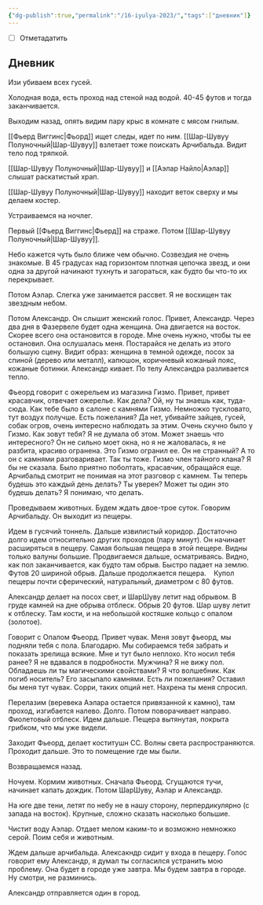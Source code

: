 ```yaml
---
{"dg-publish":true,"permalink":"/16-iyulya-2023/","tags":["дневник"]}
---
```


- [ ] Отметадатить
## Дневник

Изи убиваем всех гусей.

Холодная вода, есть проход над стеной над водой. 40-45 футов и тогда заканчивается.

Выходим назад, опять видим пару крыс в комнате с мясом гнилым.

[[Фьерд Виггинс\|Фьорд]] ищет следы, идет по ним. [[Шар-Шувуу Полуночный\|Шар-Шувуу]] взлетает тоже поискать Арчибальда. Видит тело под тряпкой.

[[Шар-Шувуу Полуночный\|Шар-Шувуу]] и [[Аэлар Найло\|Аэлар]] слышат раскатистый храп.

[[Шар-Шувуу Полуночный\|Шар-Шувуу]] находит веток сверху и мы делаем костер.

Устраиваемся на ночлег.

Первый [[Фьерд Виггинс\|Фьерд]] на страже. Потом [[Шар-Шувуу Полуночный\|Шар-Шувуу]].

Небо кажется чуть было ближе чем обычно. Созвездия не очень знакомые. В 45 градусах над горизонтом плотная цепочка звезд, и они одна за другой начинают тухнуть и загораться, как будто бы что-то их перекрывает.

Потом Аэлар. Слегка уже занимается рассвет. Я не восхищен так звездным небом.

Потом Александр. Он слышит женский голос. Привет, Александр. Через два дня в Фазервеле будет одна женщина. Она двигается на восток. Скорее всего она остановится в городе. Мне очень нужно, чтобы ты ее остановил. Она ослушалась меня. Постарайся не делать из этого большую сцену. Видит образ: женщина в темной одежде, посох за спиной (дерево или металл), капюшон, коричневый кожаный пояс, кожаные ботинки. Александр кивает. По телу Александра разливается тепло.

Фьеорд говорит с ожерельем из магазина Гизмо. Привет, привет красавчик, отвечает ожерелье. Как дела? Ой, ну ты знаешь как, туда-сюда. Как тебе было в салоне с камнями Гизмо. Немножко тускловато, тут воздух получше. Есть пожелания? Да нет, убивайте зайцев, гусей, собак огров, очень интересно наблюдать за этим. Очень скучно было у Гизмо. Как зовут тебя? Я не думала об этом. Может знаешь что интересного? Он не сильно моет окна, но я не жаловалась, я не разбита, красиво огранена. Это Гизмо огранил ее. Он не странный? А то он с камнями разговаривает. Так ты тоже. Гизмо член тайного клана? Я бы не сказала. Было приятно поболтать, красавчик, обращайся еще. Арчибальд смотрит не понимая на этот разговор с камнем. Ты теперь будешь это каждый день делать? Ты уверен? Может ты один это будешь делать? Я понимаю, что делать.

Проведываем животных. Будем ждать двое-трое суток. Говорим Арчибальду. Он выходит из пещеры.

Идем в гусячий тоннель. Дальше извилистый коридор. Достаточно долго идем относительно других проходов (пару минут). Он начинает расширяться в пещеру. Самая большая пещера в этой пещере. Видны только валуны большие. Продвигаемся дальше, осматриваясь. Видно, как пол заканчивается, как будто там обрыв. Быстро падает на землю. Футов 20 шириной обрыв. Дальше продолжается пещера.    Купол пещеры почти сферический, натуральный, диаметром с 80 футов.

Александр делает на посох свет, и ШарШуву летит над обрывом. В груде камней на дне обрыва отблеск. Обрыв 20 футов. Шар шуву летит к отблеску. Там кости, и на небольшой костяшке кольцо с опалом (золотое).

Говорит с Опалом Фьеорд. Привет чувак. Меня зовут фьеорд, мы подняли тебя с пола. Благодарю. Мы собираемся тебя забрать и показать зрелища всякие. Мне и тут было неплохо. Кто носил тебя ранее? Я не вдавался в подробности. Мужчина? Я не вижу пол. Обладаешь ли ты магическими свойствами? Я что волшебник. Как погиб носитель? Его засыпало камнями. Есть ли пожелания? Оставил бы меня тут чувак. Сорри, таких опций нет. Нахрена ты меня спросил.

Перелазим (веревека Аэлара остается привязанной к камню), там проход, изгибается налево. Долго. Потом поворачивает направо. Фиолетовый отблеск. Идем дальше. Пещера вытянутая, покрыта грибком, что мы уже видели.

Заходит Фьеорд, делает коститушн СС. Волны света распространяются. Проходит дальше. Это то помещение где мы были.

Возвращаемся назад.

Ночуем. Кормим животных. Сначала Фьеорд. Сгущаются тучи, начинает капать дождик. Потом ШарШуву, Аэлар и Александр.

На юге две тени, летят по небу не в нашу сторону, перпердикулярно (с запада на восток). Крупные, сложно сказать насколько большие.

Чистит воду Аэлар. Отдает мелом каким-то и возможно немножко серой. Поим себя и животным.

Ждем дальше арчибальда. Алексакндр сидит у входа в пещеру. Голос говорит ему Александр, я думал ты согласился устранить мою проблему. Она будет в городе уже завтра. Мы будем завтра в городе. Ну смотри, не разминись.

Александр отправляется один в город.